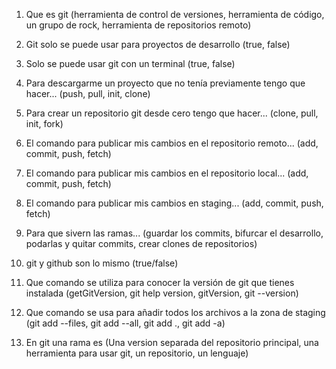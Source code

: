 1. Que es git (herramienta de control de versiones, herramienta de código, un grupo de rock, herramienta de repositorios remoto)

2. Git solo se puede usar para proyectos de desarrollo (true, false)

3. Solo se puede usar git con un terminal (true, false)

4. Para descargarme un proyecto que no tenía previamente tengo que hacer... (push, pull, init, clone)

5. Para crear un repositorio git desde cero tengo que hacer... (clone, pull, init, fork)

6. El comando para publicar mis cambios en el repositorio remoto... (add, commit, push, fetch)


7. El comando para publicar mis cambios en el repositorio local... (add, commit, push, fetch)


8. El comando para publicar mis cambios en staging... (add, commit, push, fetch)


9. Para que sivern las ramas... (guardar los commits, bifurcar el desarrollo, podarlas y quitar commits, crear clones de repositorios)


10. git y github son lo mismo (true/false)

11. Que comando se utiliza para conocer la versión de git que tienes instalada (getGitVersion, git help version, gitVersion, git --version)

12. Que comando se usa para añadir todos los archivos a la zona de staging (git add --files, git add --all, git add ., git add -a)

13. En git una rama es (Una version separada del repositorio principal, una herramienta para usar git, un repositorio, un lenguaje)